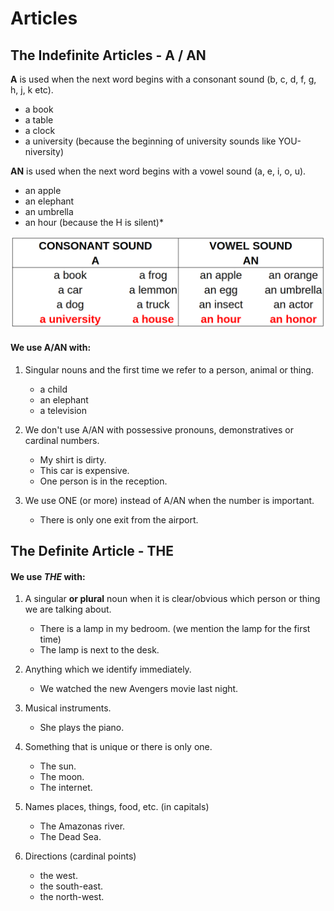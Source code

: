 # Articles

## The Indefinite Articles - A / AN

**A** is used when the next word begins with a consonant sound (b, c, d, f, g, h, j, k etc).

* a book
* a table
* a clock
* a university (because the beginning of university sounds like YOU-niversity)

**AN** is used when the next word begins with a vowel sound (a, e, i, o, u).

* an apple
* an elephant
* an umbrella
* an hour (because the H is silent)*

<img
    src="images/articles_indef.png"
    raw=true
    alt="Indefinite Articles"
/>

#### We use A/AN with:

1. Singular nouns and the first time we refer to a person, animal or thing.

    * a child
    * an elephant
    * a television

2. We don't use A/AN with possessive pronouns, demonstratives or cardinal numbers.

    * My shirt is dirty.
    * This car is expensive.
    * One person is in the reception.

3. We use ONE (or more) instead of A/AN when the number is important.

    * There is only one exit from the airport.

## The Definite Article - THE

#### We use *THE* with:

1. A singular **or plural** noun when it is clear/obvious which person or thing we are talking about.

    * There is a lamp in my bedroom. (we mention the lamp for the first time)
    * The lamp is next to the desk.

2. Anything which we identify immediately.

    * We watched the new Avengers movie last night.

3. Musical instruments.

    * She plays the piano.

4. Something that is unique or there is only one.

    * The sun.
    * The moon.
    * The internet.

5. Names places, things, food, etc. (in capitals)

    * The Amazonas river.
    * The Dead Sea.

6. Directions (cardinal points)

    * the west.
    * the south-east.
    * the north-west.